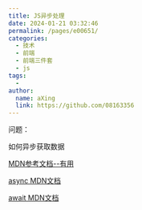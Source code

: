 ```yaml
---
title: JS异步处理
date: 2024-01-21 03:32:46
permalink: /pages/e00651/
categories:
  - 技术
  - 前端
  - 前端三件套
  - js
tags:
  - 
author: 
  name: aXing
  link: https://github.com/08163356
---
```

问题：

如何异步获取数据

[MDN参考文档--有用](https://developer.mozilla.org/zh-CN/docs/Web/JavaScript/Guide/Using_promises)

[async MDN文档](https://developer.mozilla.org/zh-CN/docs/Web/JavaScript/Reference/Statements/async_function)

[await MDN文档](https://developer.mozilla.org/zh-CN/docs/Web/JavaScript/Reference/Operators/await)